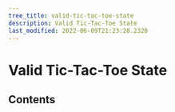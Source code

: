 ```yaml
---
tree_title: valid-tic-tac-toe-state
description: Valid Tic-Tac-Toe State
last_modified: 2022-06-09T21:23:28.2328
---
```


# Valid Tic-Tac-Toe State

## Contents
